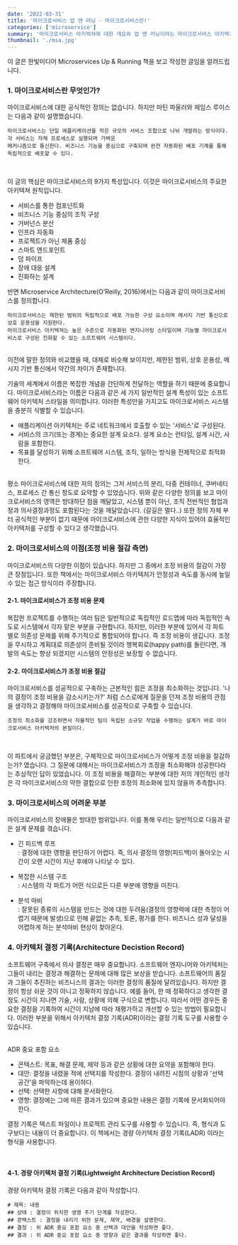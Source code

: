 ```yaml
---
date: '2022-03-31'
title: '마이크로서비스 업 앤 러닝 - 마이크로서비스란!'
categories: ['microservice']
summary: '마이크로서비스 아키텍쳐에 대한 개요와 업 앤 러닝이라는 마이크로서비스 아키텍쳐를 구축할 경우 생기는 문제를 해결할 수 있는 모델, ADR에 대한 내용을 요약합니다..'
thumbnail: './msa.jpg'
---
```


이 글은 한빛미디어 Microservices Up & Running 책을 보고 작성한 글임을 알려드립니다.

### 1. 마이크로서비스란 무엇인가?

마이크로서비스에 대한 공식적인 정의는 없습니다. 하지만 마틴 파울러와 제임스 루이스는 다음과 같이 설명했습니다.

```
마이크로서비스는 단일 애플리케이션을 작은 규모의 서비스 조합으로 나눠 개발하는 방식이다. 각 서비스는 자체 프로세스로 실행되며 가벼운
메커니즘으로 통신한다. 비즈니스 기능을 중심으로 구축되며 완전 자동화된 배포 기계를 통해 독립적으로 배포할 수 있다.
```

<br>

이 글의 핵심은 마이크로서비스의 9가지 특성입니다. 이것은 마이크로서비스의 주요한 아키텍쳐 원칙입니다.

- 서비스를 통한 컴포넌트화
- 비즈니스 기능 중심의 조직 구성
- 거버넌스 분산
- 인프라 자동화
- 프로젝트가 아닌 제품 중심
- 스마트 엔드포인트
- 덤 파이프
- 장애 대응 설계
- 진화하는 설계

반면 Microservice Architecture(O'Reilly, 2016)에서는 다음과 같이 마이크로서비스를 정의합니다.

```
마이크로서비스는 제한된 범위의 독립적으로 배포 가능한 구성 요소이며 메시지 기반 통신으로 상호 운용성을 지원한다.
마이크로서비스 아키텍쳐는 높은 수준으로 자동화된 엔지니어링 스타일이며 기능별 마이크로서비스로 구성된 진화할 수 있는 소프트웨어 시스템이다.
```

<br>
이전에 말한 정의와 비교했을 때, 대체로 비슷해 보이지만, 제한된 범위, 상호 운용성, 메시지 기반 통신에서 약간의 차이가 존재합니다.

기술의 세계에서 이름은 복잡한 개념을 간단하게 전달하는 역할을 하기 때문에 중요합니다. 마이크로서비스라는 이름은 다음과 같은 세 가지 일반적인
설계 특성이 있는 소프트웨어 아키텍처 스타일을 의미합니다. 이러한 특성만을 가지고도 마이크로서비스 시스템을 충분히 식별할 수 있습니다.

- 애플리케이션 아키텍처는 주로 네트워크에서 호출할 수 있는 '서비스'로 구성된다.
- 서비스의 크기(또는 경계)는 중요한 설계 요소다. 설계 요소는 런타임, 설계 시간, 사람을 포함한다.
- 목표를 달성하기 위해 소프트웨어 시스템, 조직, 일하는 방식을 전체적으로 최적화한다.

<br>
평소 마이크로서비스에 대한 저의 정의는 그저 서비스의 분리, 다중 컨테이너, 쿠버네티스, 프로세스 간 통신 정도로 요약할 수 있었습니다. 위와 같은 다양한 정의를
보고 마이크로서비스의 영역은 방대하단 점을 깨달았고, 시스템 뿐이 아닌, 조직 전반적인 협업과정과 의사결정과정도 포함된다는 것을 깨달았습니다. (갈길은 멀다..)
또한 정의 자체 부터 공식적인 부분이 없기 때문에  마이크로서비스에 관한 다양한 지식이 있어야 효율적인 아키텍처를 구성할 수 있다고 생각했습니다.

### 2. 마이크로서비스의 이점(조정 비용 절감 측면)

마이크로서비스의 다양한 이점이 있습니다. 하지만 그 중에서 조정 비용의 절감이 가장 큰 장점입니다. 또한 책에서는 마이크로서비스 아키텍처가 안정성과
속도를 동시에 높일 수 있는 접근 방식이라 주장합니다.

#### 2-1. 마이크로서비스가 조정 비용 문제

복잡한 프로젝트를 수행하는 여러 팀은 일반적으로 독립적인 로드맵에 따라 독립적인 속도로 시스템에서 각자 맡은 부분을 구현합니다. 하지만, 이러한 부분에 있어서
각 파트 별로 의존성 문제를 위해 주기적으로 통합되어야 합니다. 즉 조정 비용이 생깁니다. 조정을 무시하고 계획대로 의존성이 준비될 것이라 행복회로(happy path)를
돌린다면, 개발의 속도는 향상 되겠지만 시스템의 안정성은 보장할 수 없습니다.

#### 2-2. 마이크로서비스가 조정 비용 절감

마이크로서비스를 성공적으로 구축하는 근본적인 힘은 조정을 최소화하는 것입니다. '나의 결정이 조정 비용을 감소시키는가?' 처럼
스스로에게 질문을 던져 조정 비용의 관점을 생각하고 결정해야 마이크로서비스를 성공적으로 구축할 수 있습니다.

```
조정의 최소화를 강조하면서 자율적인 팀이 독립된 소규모 작업을 수행하는 설계가 바로 마이크로서비스 아키텍처의 본질이다.
```

<br>

이 파트에서 궁금했던 부분은, 구체적으로 마이크로서비스가 어떻게 조정 비용을 절감하는가? 였습니다. 그 질문에 대해서는 마이크로서비스가
조정을 최소화해야 성공한다라는 추상적인 답이 있었습니다. 이 조정 비용을 해결하는 부분에 대한 저의 개인적인 생각은 각 마이크로서비스의 약한 결합으로 인한
조정의 최소화에 있지 않을까 추측합니다.

### 3. 마이크로서비스의 어려운 부분

마이크로서비스의 장애물은 방대한 범위입니다. 이를 통해 우리는 일반적으로 다음과 같은 설계 문제를 겪습니다.

- 긴 피드백 루프<br>
  : 결정에 대한 영향을 판단하기 어렵다. 즉, 의사 결정의 영향(피드백)이 돌아오는 시간이 오랜 시간이 지난 후에야 나타날 수 있다.

- 복잡한 시스템 구조<br>
  : 시스템의 각 파트가 어떤 식으로든 다른 부분에 영향을 미친다.

- 분석 마비<br>
  : 잘못된 종류의 시스템을 만드는 것에 대한 두려움(결정의 영향력에 대한 측정이 어렵기 때문에 발생)으로 인해 끝없는 추측, 토론, 평가를 한다. 비즈니스 성과 달성을 어렵하게 하는 분석마비 현상이 찾아온다.

### 4. 아키텍처 결정 기록(Architecture Decistion Record)

소프트웨어 구축에서 의사 결정은 매우 중요합니다. 소프트웨어 엔지니어와 아키텍처는 그들이 내리는 결정과 해결하는 문제에 대해 많은 보상을 받습니다. 소프트웨어의 품질과
그들이 추진하는 비즈니스의 결과는 이러한 결정의 품질에 달려있습니다. 하지만 결정이 항상 쉬운 것이 아니고 정확하지 않습니다. 예를 들어, 한 때 정확하다고 생각한 결정도
시간이 지나면 기술, 사람, 상황에 의해 구식으로 변합니다. 따라서 어떤 경우든 중요한 결정을 기록하여 시간이 지남에 따라 재평가하고 개선할 수 있는 방법이 필요합니다.
이러한 부분을 위해서 아키텍처 결정 기록(ADR)이라는 결정 기록 도구를 사용할 수 있습니다.

<br>
ADR 중요 포함 요소

- 콘텍스트: 목표, 해결 문제, 제약 등과 같은 상황에 대한 요약을 포함해야 한다.
- 대안: 결정을 내렸을 적에 선택지를 작성한다. 결정이 내려진 시점의 상황과 '선택 공간'을 파악하는데 용이하다.
- 선택: 선택한 사항에 대해 문서화한다.
- 영향: 결정에는 그에 따른 결과가 있으며 중요한 내용은 결정 기록에 문서화되어야 한다.

결정 기록은 텍스트 파일이나 프로젝트 관리 도구를 사용할 수 있습니다. 즉, 형식과 도구보다는 내용이 더 중요합니다.
이 책에서는 경량 아키텍처 결정 기록(LADR) 이라는 형식을 사용합니다.

<br>

#### 4-1. 경량 아키텍처 결정 기록(Lightweight Architecture Decistion Record)

경량 아키텍처 결정 기록은 다음과 같이 작성합니다.

```
# 제목: 내용
## 상태 : 결정이 위치한 생명 주기 단계를 작성한다.
## 콘텍스트 : 결정을 내리기 위한 문제, 제약, 배경을 설명한다.
## 결정 : 위 ADR 중요 포함 요소 중 선택과 대안을 작성하면 좋다.
## 결과 : 위 ADR 중요 포함 요소 중 영향과 같은 결과를 작성하면 좋다.

```
